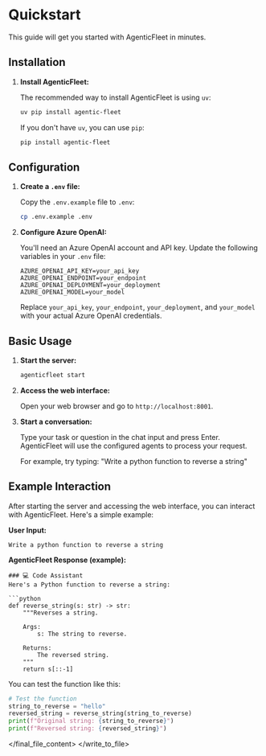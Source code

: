 # Quickstart

This guide will get you started with AgenticFleet in minutes.

## Installation

1.  **Install AgenticFleet:**

    The recommended way to install AgenticFleet is using `uv`:

    ```bash
    uv pip install agentic-fleet
    ```

    If you don't have `uv`, you can use `pip`:

    ```bash
    pip install agentic-fleet
    ```

## Configuration

1.  **Create a `.env` file:**

    Copy the `.env.example` file to `.env`:

    ```bash
    cp .env.example .env
    ```

2.  **Configure Azure OpenAI:**

    You'll need an Azure OpenAI account and API key. Update the following variables in your `.env` file:

    ```env
    AZURE_OPENAI_API_KEY=your_api_key
    AZURE_OPENAI_ENDPOINT=your_endpoint
    AZURE_OPENAI_DEPLOYMENT=your_deployment
    AZURE_OPENAI_MODEL=your_model
    ```

    Replace `your_api_key`, `your_endpoint`, `your_deployment`, and `your_model` with your actual Azure OpenAI credentials.

## Basic Usage

1.  **Start the server:**

    ```bash
    agenticfleet start
    ```

2.  **Access the web interface:**

    Open your web browser and go to `http://localhost:8001`.

3.  **Start a conversation:**

    Type your task or question in the chat input and press Enter. AgenticFleet will use the configured agents to process your request.

    For example, try typing: "Write a python function to reverse a string"

## Example Interaction
After starting the server and accessing the web interface, you can interact with AgenticFleet. Here's a simple example:

**User Input:**
```
Write a python function to reverse a string
```

**AgenticFleet Response (example):**

```
### 💻 Code Assistant
Here's a Python function to reverse a string:

```python
def reverse_string(s: str) -> str:
    """Reverses a string.

    Args:
        s: The string to reverse.

    Returns:
        The reversed string.
    """
    return s[::-1]
```

You can test the function like this:

```python
# Test the function
string_to_reverse = "hello"
reversed_string = reverse_string(string_to_reverse)
print(f"Original string: {string_to_reverse}")
print(f"Reversed string: {reversed_string}")

```

</final_file_content>
</write_to_file>
